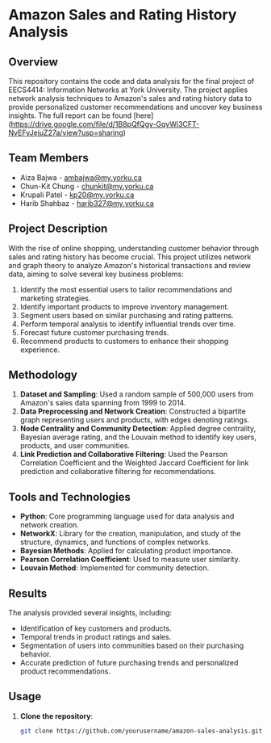 # Amazon Sales and Rating History Analysis

## Overview
This repository contains the code and data analysis for the final project of EECS4414: Information Networks at York University. The project applies network analysis techniques to Amazon's sales and rating history data to provide personalized customer recommendations and uncover key business insights. The full report can be found [here] (https://drive.google.com/file/d/1B8pQfQgy-GqyWi3CFT-NvEFyJejuZ27a/view?usp=sharing)

## Team Members
- Aiza Bajwa - ambajwa@my.yorku.ca
- Chun-Kit Chung - chunkit@my.yorku.ca
- Krupali Patel - kp20@my.yorku.ca
- Harib Shahbaz - harib327@my.yorku.ca

## Project Description
With the rise of online shopping, understanding customer behavior through sales and rating history has become crucial. This project utilizes network and graph theory to analyze Amazon's historical transactions and review data, aiming to solve several key business problems:

1. Identify the most essential users to tailor recommendations and marketing strategies.
2. Identify important products to improve inventory management.
3. Segment users based on similar purchasing and rating patterns.
4. Perform temporal analysis to identify influential trends over time.
5. Forecast future customer purchasing trends.
6. Recommend products to customers to enhance their shopping experience.

## Methodology
1. **Dataset and Sampling**: Used a random sample of 500,000 users from Amazon's sales data spanning from 1999 to 2014.
2. **Data Preprocessing and Network Creation**: Constructed a bipartite graph representing users and products, with edges denoting ratings.
3. **Node Centrality and Community Detection**: Applied degree centrality, Bayesian average rating, and the Louvain method to identify key users, products, and user communities.
4. **Link Prediction and Collaborative Filtering**: Used the Pearson Correlation Coefficient and the Weighted Jaccard Coefficient for link prediction and collaborative filtering for recommendations.

## Tools and Technologies
- **Python**: Core programming language used for data analysis and network creation.
- **NetworkX**: Library for the creation, manipulation, and study of the structure, dynamics, and functions of complex networks.
- **Bayesian Methods**: Applied for calculating product importance.
- **Pearson Correlation Coefficient**: Used to measure user similarity.
- **Louvain Method**: Implemented for community detection.

## Results
The analysis provided several insights, including:
- Identification of key customers and products.
- Temporal trends in product ratings and sales.
- Segmentation of users into communities based on their purchasing behavior.
- Accurate prediction of future purchasing trends and personalized product recommendations.

## Usage
1. **Clone the repository**:
   ```bash
   git clone https://github.com/yourusername/amazon-sales-analysis.git
